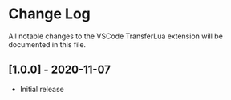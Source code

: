 # Change Log

All notable changes to the VSCode TransferLua extension will be documented in this file.

## [1.0.0] - 2020-11-07

- Initial release